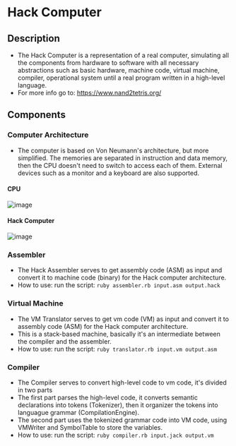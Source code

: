 # Hack Computer

## Description
- The Hack Computer is a representation of a real computer, simulating all the components from hardware to software with all necessary abstractions such as basic hardware, machine code, virtual machine, compiler, operational system until a real program written in a high-level language.
- For more info go to: https://www.nand2tetris.org/

## Components

### Computer Architecture
- The computer is based on Von Neumann's architecture, but more simplified. The memories are separated in instruction and data memory, then the CPU doesn't need to switch to access each of them. External devices such as a monitor and a keyboard are also supported.

#### CPU
![image](https://user-images.githubusercontent.com/26252636/128648802-7a09b9e5-ef8a-4234-958f-06616d7faaf1.png)

#### Hack Computer
![image](https://user-images.githubusercontent.com/26252636/128648905-b4130309-8497-4905-9c75-40b0bddd8ee8.png)


### Assembler
- The Hack Assembler serves to get assembly code (ASM) as input and convert it to machine code (binary) for the Hack computer architecture.
- How to use: run the script: `ruby assembler.rb input.asm output.hack`

### Virtual Machine
- The VM Translator serves to get vm code (VM) as input and convert it to assembly code (ASM) for the Hack computer architecture.
- This is a stack-based machine, basically it's an intermediate between the compiler and the assembler.
- How to use: run the script: `ruby translator.rb input.vm output.asm`

### Compiler
- The Compiler serves to convert high-level code to vm code, it's divided in two parts
- The first part parses the high-level code, it converts semantic declarations into tokens (Tokenizer), then it organizer the tokens into languague grammar (CompilationEngine).
- The second part uses the tokenized grammar code into VM code, using VMWriter and SymbolTable to store the variables.
- How to use: run the script: `ruby compiler.rb input.jack output.vm`
